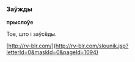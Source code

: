 ### Заўжды
**прыслоўе**

Тое, што і заўсёды.

<a rel="author">[http://rv-blr.com/](http://rv-blr.com/slounik.jsp?letterId=0&maskId=0&pageId=1094)</a>
